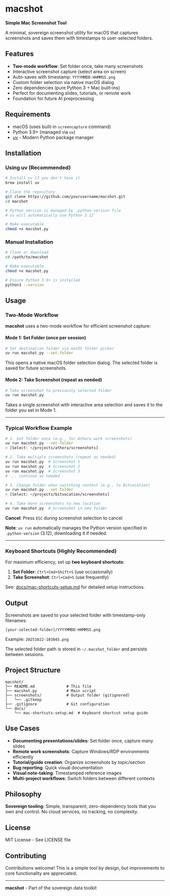 # macshot

**Simple Mac Screenshot Tool**

A minimal, sovereign screenshot utility for macOS that captures screenshots and saves them with timestamps to user-selected folders.

## Features

- **Two-mode workflow**: Set folder once, take many screenshots
- Interactive screenshot capture (select area on screen)
- Auto-saves with timestamp: `YYYYMMDD-HHMMSS.png`
- Custom folder selection via native macOS dialog
- Zero dependencies (pure Python 3 + Mac built-ins)
- Perfect for documenting slides, tutorials, or remote work
- Foundation for future AI preprocessing

## Requirements

- macOS (uses built-in `screencapture` command)
- Python 3.9+ (managed via `uv`)
- [uv](https://docs.astral.sh/uv/) - Modern Python package manager

## Installation

### Using uv (Recommended)

```bash
# Install uv if you don't have it
brew install uv

# Clone the repository
git clone https://github.com/yourusername/macshot.git
cd macshot

# Python version is managed by .python-version file
# uv will automatically use Python 3.12

# Make executable
chmod +x macshot.py
```

### Manual Installation

```bash
# Clone or download
cd /path/to/macshot

# Make executable
chmod +x macshot.py

# Ensure Python 3.9+ is installed
python3 --version
```

## Usage

### Two-Mode Workflow

**macshot** uses a two-mode workflow for efficient screenshot capture:

#### Mode 1: Set Folder (once per session)

```bash
# Set destination folder via macOS folder picker
uv run macshot.py --set-folder
```

This opens a native macOS folder selection dialog. The selected folder is saved for future screenshots.

#### Mode 2: Take Screenshot (repeat as needed)

```bash
# Take screenshot to previously selected folder
uv run macshot.py
```

Takes a single screenshot with interactive area selection and saves it to the folder you set in Mode 1.

---

### Typical Workflow Example

```bash
# 1. Set folder once (e.g., for Athora work screenshots)
uv run macshot.py --set-folder
> [Select: ~/projects/athora/screenshots]

# 2. Take multiple screenshots (repeat as needed)
uv run macshot.py  # Screenshot 1
uv run macshot.py  # Screenshot 2
uv run macshot.py  # Screenshot 3
# ... continue as needed

# 3. Change folder when switching context (e.g., to Bitvocation)
uv run macshot.py --set-folder
> [Select: ~/projects/bitvocation/screenshots]

# 4. Take more screenshots to new location
uv run macshot.py  # Screenshot in new folder
```

**Cancel**: Press `ESC` during screenshot selection to cancel

**Note**: `uv run` automatically manages the Python version specified in `.python-version` (3.12), downloading it if needed.

---

### Keyboard Shortcuts (Highly Recommended)

For maximum efficiency, set up **two keyboard shortcuts**:

1. **Set Folder**: `Ctrl+Cmd+Shift+S` (use occasionally)
2. **Take Screenshot**: `Ctrl+Cmd+S` (use frequently)

See: [docs/mac-shortcuts-setup.md](docs/mac-shortcuts-setup.md) for detailed setup instructions.

## Output

Screenshots are saved to your selected folder with timestamp-only filenames:
```
[your-selected-folder]/YYYYMMDD-HHMMSS.png
```

Example: `20251022-103045.png`

The selected folder path is stored in `~/.macshot_folder` and persists between sessions.

## Project Structure

```
macshot/
├── README.md              # This file
├── macshot.py             # Main script
├── screenshots/           # Output folder (gitignored)
│   └── .gitkeep
├── .gitignore             # Git configuration
└── docs/
    └── mac-shortcuts-setup.md  # Keyboard shortcut setup guide
```

## Use Cases

- **Documenting presentations/slides**: Set folder once, capture many slides
- **Remote work screenshots**: Capture Windows/RDP environments efficiently
- **Tutorial/guide creation**: Organize screenshots by topic/section
- **Bug reporting**: Quick visual documentation
- **Visual note-taking**: Timestamped reference images
- **Multi-project workflows**: Switch folders between different contexts

## Philosophy

**Sovereign tooling**: Simple, transparent, zero-dependency tools that you own and control. No cloud services, no tracking, no complexity.

## License

MIT License - See LICENSE file

## Contributing

Contributions welcome! This is a simple tool by design, but improvements to core functionality are appreciated.

---

**macshot** - Part of the sovereign data toolkit
